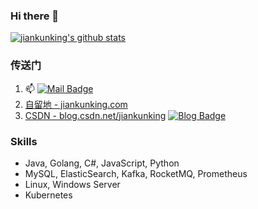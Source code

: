 ### Hi there 👋

[![jiankunking's github stats](https://github-readme-stats.vercel.app/api?username=jiankunking)](https://github.com/jiankunking)

### 传送门
1. 📫 [![Mail Badge](https://img.shields.io/badge/-jiankunking@163.com-c14438?style=flat-square&logo=Gmail&logoColor=white&link=mailto:jiankunking@163.com)](mailto:jiankunking@163.com)
2. [自留地 - jiankunking.com](https://jiankunking.com)
3. [CSDN - blog.csdn.net/jiankunking](https://blog.csdn.net/jiankunking)  [![Blog Badge](https://img.shields.io/badge/blog-700w%20pageview-brightgreen)](https://blog.csdn.net/jiankunking)
### Skills
- Java, Golang, C#, JavaScript, Python
- MySQL, ElasticSearch, Kafka, RocketMQ, Prometheus
- Linux, Windows Server
- Kubernetes



<!--
**jiankunking/jiankunking** is a ✨ _special_ ✨ repository because its `README.md` (this file) appears on your GitHub profile.

Here are some ideas to get you started:

- 🔭 I’m currently working on ...
- 🌱 I’m currently learning ...
- 👯 I’m looking to collaborate on ...
- 🤔 I’m looking for help with ...
- 💬 Ask me about ...
- 📫 How to reach me: ...
- 😄 Pronouns: ...
- ⚡ Fun fact: ...
-->
